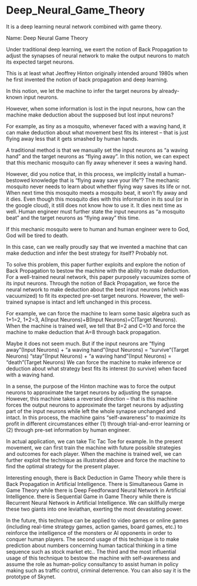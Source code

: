 # Deep_Neural_Game_Theory
It is a deep learning neural network combined with game theory.

Name: Deep Neural Game Theory

Under traditional deep learning, we exert the notion of Back Propagation to adjust the synapses of neural network to make the output neurons to match its expected target neurons.

This is at least what Jeoffrey Hinton originally intended around 1980s when he first invented the notion of back propagation and deep learning.

In this notion, we let the machine to infer the target neurons by already-known input neurons.

However, when some information is lost in the input neurons, how can the machine make deduction about the supposed but lost input neurons?

For example, as tiny as a mosquito, whenever faced with a waving hand, it can make deduction about what movement best fits its interest – that is just flying away less that it gets smashed by human hands.

A traditional method is that we manually set the input neurons as “a waving hand” and the target neurons as “flying away”. In this notion, we can expect that this mechanic mosquito can fly away whenever it sees a waving hand.

However, did you notice that, in this process, we implicitly install a human-bestowed knowledge that is “flying away save your life”? The mechanic mosquito never needs to learn about whether flying way saves its life or not. When next time this mosquito meets a mosquito beat, it won’t fly away and it dies. Even though this mosquito dies with this information in its soul (or in the google cloud), it still does not know how to use it. It dies next time as well. Human engineer must further state the input neurons as “a mosquito beat” and the target neurons as “flying away” this time. 

If this mechanic mosquito were to human and human engineer were to God, God will be tired to death.

In this case, can we really proudly say that we invented a machine that can make deduction and infer the best strategy for itself? Probably not.

To solve this problem, this paper further exploits and explore the notion of Back Propagation to bestow the machine with the ability to make deduction. For a well-trained neural network, this paper purposely vacuumizes some of its input neurons. Through the notion of Back Propagation, we force the neural network to make deduction about the best input neurons (which was vacuumized) to fit its expected pre-set target neurons. However, the well-trained synapse is intact and left unchanged in this process.

For example, we can force the machine to learn some basic algebra such as 1+1=2, 1+2=3, A(Input Neurons)+B(Input Neurons)=C(Target Neurons). When the machine is trained well, we tell that B=2 and C=10 and force the machine to make deduction that A=8 through back propagation.

Maybe it does not seem much. But if the input neurons are 
“flying away”(Input Neurons) + “a waving hand”(Input Neurons) = “survive”(Target Neurons)
“stay”(Input Neurons) + “a waving hand”(Input Neurons) = “death”(Target Neurons)
We can force the machine to make inference or deduction about what strategy best fits its interest (to survive) when faced with a waving hand.

In a sense, the purpose of the Hinton machine was to force the output neurons to approximate the target neurons by adjusting the synapse. However, this machine takes a reversed direction – that is this machine forces the output neurons to approximate the target neurons by adjusting part of the input neurons while left the whole synapse unchanged and intact. In this process, the machine gains “self-awareness” to maximize its profit in different circumstances either (1) through trial-and-error learning or (2) through pre-set information by human engineer.

In actual application, we can take Tic Tac Toe for example. In the present movement, we can first train the machine with future possible strategies and outcomes for each player. When the machine is trained well, we can further exploit the technique as illustrated above and force the machine to find the optimal strategy for the present player.

Interesting enough, there is Back Deduction in Game Theory while there is Back Propagation in Artificial Intelligence. There is Simultaneous Game in Game Theory while there is Deep Feedforward Neural Network in Artificial Intelligence. there is Sequential Game in Game Theory while there is Recurrent Neural Network in Artificial Intelligence.
We can skillfully merge these two giants into one leviathan, exerting the most devastating power.

In the future, this technique can be applied to video games or online games (including real-time strategy games, action games, board games, etc.) to reinforce the intelligence of the monsters or AI opponents in order to conquer human players.
The second usage of this technique is to make prediction about numbers concerning human tactical thinking in a time sequence such as stock market etc..
The third and the most influential usage of this technique to bestow the machine with self-awareness and assume the role as human-policy consultancy to assist human in policy making such as traffic control, criminal deterrence. You can also say it is the prototype of Skynet. 









